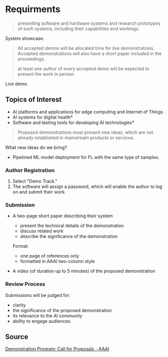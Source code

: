 # Requirments

> presenting software and hardware systems and research prototypes of such
> systems, including their capabilities and workings.

System showcase.

> All accepted demos will be allocated time for live demonstrations.
> Accepted demonstrations will also have a short paper included in the proceedings.
>
> at least one author of every accepted demo will be expected to present the
> work in person.

Live demo.

## Topics of Interest

- AI platforms and applications for edge computing and Internet of Things
- AI systems for digital health\*
- Software and testing tools for developing AI technologies\*

> Proposed demonstrations must present new ideas, which are not already
> established in mainstream products or services.

What new ideas do we bring?

- Pipelined ML model deployment for FL with the same type of samples.

### Author Registration

1. Select "Demo Track."
1. The software will assign a password, which will enable the author to log on
    and submit their work.

### Submission

- A two-page short paper describing their system
    - present the technical details of the demonstration
    - discuss related work
    - describe the significance of the demonstration

    Format:
    - one page of references only
    - formatted in AAAI two-column style
- A video (of duration up to 5 minutes) of the proposed demonstration

### Review Process

Submissions will be judged for:

- clarity
- the significance of the proposed demonstration
- its relevance to the AI community
- ability to engage audiences.

## Source

[Demonstration Program: Call for Proposals - AAAI](https://aaai.org/aaai-conference/demonstration-program-call-for-proposals/)
